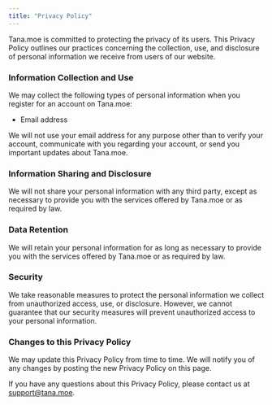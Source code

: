 ```yaml
---
title: "Privacy Policy"
---
```


Tana.moe is committed to protecting the privacy of its users. This Privacy Policy outlines our practices concerning the collection, use, and disclosure of personal information we receive from users of our website.

### Information Collection and Use

We may collect the following types of personal information when you register for an account on Tana.moe:

- Email address

We will not use your email address for any purpose other than to verify your account, communicate with you regarding your account, or send you important updates about Tana.moe.

### Information Sharing and Disclosure

We will not share your personal information with any third party, except as necessary to provide you with the services offered by Tana.moe or as required by law.

### Data Retention

We will retain your personal information for as long as necessary to provide you with the services offered by Tana.moe or as required by law.

### Security

We take reasonable measures to protect the personal information we collect from unauthorized access, use, or disclosure. However, we cannot guarantee that our security measures will prevent unauthorized access to your personal information.

### Changes to this Privacy Policy

We may update this Privacy Policy from time to time. We will notify you of any changes by posting the new Privacy Policy on this page.

If you have any questions about this Privacy Policy, please contact us at support@tana.moe.

